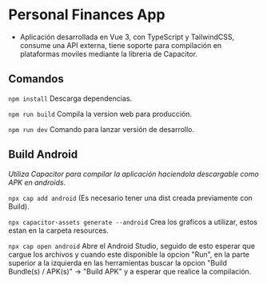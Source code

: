 # Personal Finances App

* Aplicación desarrollada en Vue 3, con TypeScript y TailwindCSS, consume una API externa, tiene soporte para compilación en plataformas moviles mediante la libreria de Capacitor.

## Comandos

`npm install` Descarga dependencias.

`npm run build` Compila la version web para producción.

`npm run dev` Comando para lanzar versión de desarrollo.


## Build  Android

*Utiliza Capacitor para compilar la aplicación haciendola descargable como APK en androids.*


`npx cap add android` (Es necesario tener una dist creada previamente con Build).

`npx capacitor-assets generate --android` Crea los graficos a utilizar, estos estan en la carpeta resources.

`npx cap open android` Abre el Android Studio, seguido de esto esperar que cargue los archivos y cuando este disponible  la opcion "Run", en la parte superior a la izquierda en las herramientas buscar la opcion "Build Bundle(s) / APK(s)" -> "Build APK" y a esperar que realice la compilación.